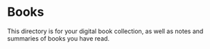 # Books

This directory is for your digital book collection, as well as notes and summaries of books you have read.
